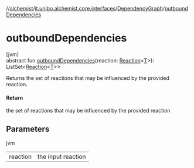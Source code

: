 //[alchemist](../../../index.md)/[it.unibo.alchemist.core.interfaces](../index.md)/[DependencyGraph](index.md)/[outboundDependencies](outbound-dependencies.md)

# outboundDependencies

[jvm]\
abstract fun [outboundDependencies](outbound-dependencies.md)(reaction: [Reaction](../../it.unibo.alchemist.model.interfaces/-reaction/index.md)<[T](../../it.unibo.alchemist.model.interfaces/-node/index.md)>): ListSet<[Reaction](../../it.unibo.alchemist.model.interfaces/-reaction/index.md)<[T](../../it.unibo.alchemist.model.interfaces/-node/index.md)>>

Returns the set of reactions that may be influenced by the provided reaction.

#### Return

the set of reactions that may be influenced by the provided reaction

## Parameters

jvm

| | |
|---|---|
| reaction | the input reaction |
